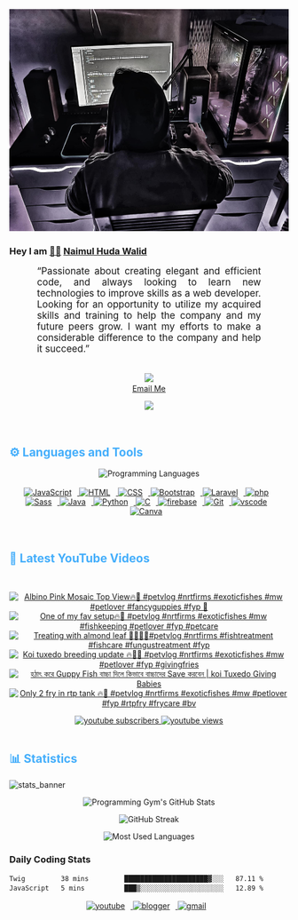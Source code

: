 <!-- ![github_cover_banner](https://www.digitalsolutionservices.com/img/services/web%20development.gif)-->

<div align="center" style="display:block;">
    <img height="400px" width="100%" alt="github cover banner" src="https://raw.githubusercontent.com/NaimulHudaWalid/NaimulHudaWalid/main/272276268_3114779035434264_920860974401480824_n.jpg"/> 
</div>

### Hey I am [👨🏻‍][facebook] [Naimul Huda Walid][youtube]



<p align:"center" style="text-align: justify; margin: 0 50px; font-size: 17px;" >
   “Passionate about creating elegant and efficient code, and always looking to learn new technologies to improve skills as a web developer. Looking for an opportunity to utilize my acquired skills and training to help the company and my future peers grow. I want my efforts to make a considerable difference to the company and help it succeed.”
<br>
<br>
<div align="center">

![](https://visitor-badge.glitch.me/badge?page_id=NaimulHudaWalid)
    <br />
[Email Me](mailto:dev.naimulhuda@gmail.com)
</div>
</p>
<!-- Typing SVG by DenverCoder1 - https://github.com/DenverCoder1/readme-typing-svg -->
<p align="center">
<!--   <a href="https://github.com/DenverCoder1/readme-typing-svg"> -->
    <img src="https://readme-typing-svg.herokuapp.com?color=E22FE4&width=380&height=45&lines=Open-Source+Enthusiast;Learning+In+Public;Empowering+Others;Nice+To+Meet+You+...&center=true"></a>

</p>
<br>
<!-- Languages and Tools -->

<h2 style="color: #44AEFB">⚙️ Languages and Tools</h2>
<div align="center" style="display:block;">
    <img width="100px" alt="Programming Languages" src="https://user-images.githubusercontent.com/78341798/194531121-47b0119a-ce00-439d-b586-125f86acb098.png"/> 
</div>
<br>   
<!-- Icons Resources -->
<!-- https://devicon.dev/ -->
<!-- https://cdn.jsdelivr.net/npm/simple-icons@v3/icons/ -->
<div align="center">
  <a href="https://developer.mozilla.org/en-US/docs/Web/JavaScript" target="_blank" rel="noreferrer">
      <img  alt="JavaScript" height="50px" style="padding-right:10px;" src="https://cdn.jsdelivr.net/gh/devicons/devicon/icons/javascript/javascript-plain.svg"/>
  </a>
  
 
  <a href="https://developer.mozilla.org/en-US/docs/Web/HTML" target="_blank" rel="noreferrer">
      <img  alt="HTML" height="50px" style="padding-right:10px;" src="https://cdn.jsdelivr.net/gh/devicons/devicon/icons/html5/html5-original.svg"/>
  </a>
  <a href="https://developer.mozilla.org/en-US/docs/Web/CSS" target="_blank" rel="noreferrer">
      <img  alt="CSS" height="50px" style="padding-right:10px;" src="https://cdn.jsdelivr.net/gh/devicons/devicon/icons/css3/css3-original.svg"/>
  </a>
  <a href="https://getbootstrap.com/" target="_blank" rel="noreferrer">
      <img  alt="Bootstrap" height="50px" style="padding-right:10px;" src="https://cdn.jsdelivr.net/gh/devicons/devicon/icons/bootstrap/bootstrap-original.svg"/>
  </a> 
  <a href="https://laravel.com/" target="_blank" rel="noreferrer">
      <img  alt="Laravel" height="50px" style="padding-right:10px;" src="https://cdn.jsdelivr.net/gh/devicons/devicon/icons/laravel/laravel-plain.svg"/>
  </a>
  <a href="https://www.php.net/" target="_blank" rel="noreferrer">
      <img  alt="php" height="50px" style="padding-right:10px;" src="https://cdn.jsdelivr.net/gh/devicons/devicon/icons/php/php-original.svg"/>
  </a>
  <a href="https://sass-lang.com/" target="_blank" rel="noreferrer">
      <img  alt="Sass" height="50px" style="padding-right:10px;" src="https://cdn.jsdelivr.net/gh/devicons/devicon/icons/sass/sass-original.svg"/>
  </a>
  <a href="https://www.java.com/en/" target="_blank" rel="noreferrer">
      <img  alt="Java" height="50px" style="padding-right:10px;" src="https://cdn.jsdelivr.net/gh/devicons/devicon/icons/java/java-original.svg"/>
  </a>    
  <a href="https://www.python.org/" target="_blank" rel="noreferrer">
      <img  alt="Python" height="50px" style="padding-right:10px;" src="https://cdn.jsdelivr.net/gh/devicons/devicon/icons/python/python-original.svg"/>
  </a>
  <a href="https://www.cprogramming.com/" target="_blank" rel="noreferrer">
      <img  alt="C" height="50px" style="padding-right:10px;" src="https://cdn.jsdelivr.net/gh/devicons/devicon/icons/c/c-original.svg"/>
  </a>
  
  <a href="https://firebase.google.com/" target="_blank" rel="noreferrer">
      <img  alt="firebase" height="50px" style="padding-right:10px;" src="https://cdn.jsdelivr.net/gh/devicons/devicon/icons/firebase/firebase-plain.svg"/>
  </a>
 
  <a href="https://git-scm.com/" target="_blank" rel="noreferrer">
      <img  alt="Git" height="50px" style="padding-right:10px;" src="https://cdn.jsdelivr.net/gh/devicons/devicon/icons/git/git-original.svg"/>
  </a>
  
  <a href="https://code.visualstudio.com/" target="_blank" rel="noreferrer">
      <img  alt="vscode" height="50px" style="padding-right:10px;"src="https://cdn.jsdelivr.net/gh/devicons/devicon/icons/vscode/vscode-original.svg"/>
  </a>
  <a href="https://www.canva.com/" target="_blank" rel="noreferrer">
      <img  alt="Canva" height="50px" style="padding-right:10px;" src="https://cdn.jsdelivr.net/gh/devicons/devicon/icons/canva/canva-original.svg"/> 
  </a>
</div>
<br>
<br>

<!-- Latest YouTube Videos -->

<h2 style="color: #44AEFB">🎦 Latest YouTube Videos</h2>
<br />

<!-- Resource/Reference: https://github.com/DenverCoder1/github-readme-youtube-cards -->
<div class="youtube videos cards" align="center">

<!-- BEGIN YOUTUBE-CARDS -->
[![Albino Pink Mosaic Top View🔥🖤 #petvlog #nrtfirms #exoticfishes #mw #petlover #fancyguppies #fyp 💯](https://ytcards.demolab.com/?id=b6u5jNCb3HU&title=Albino+Pink+Mosaic+Top+View%F0%9F%94%A5%F0%9F%96%A4+%23petvlog+%23nrtfirms+%23exoticfishes+%23mw+%23petlover+%23fancyguppies+%23fyp+%F0%9F%92%AF&lang=en&timestamp=1711368798&background_color=%230d1117&title_color=%23ffffff&stats_color=%23dedede&max_title_lines=1&width=250&border_radius=5 "Albino Pink Mosaic Top View🔥🖤 #petvlog #nrtfirms #exoticfishes #mw #petlover #fancyguppies #fyp 💯")](https://www.youtube.com/watch?v=b6u5jNCb3HU)
[![One of my fav setup🔥🖤 #petvlog #nrtfirms #exoticfishes #mw #fishkeeping #petlover #fyp #petcare](https://ytcards.demolab.com/?id=zf7qJVp97UY&title=One+of+my+fav+setup%F0%9F%94%A5%F0%9F%96%A4+%23petvlog+%23nrtfirms+%23exoticfishes+%23mw+%23fishkeeping+%23petlover+%23fyp+%23petcare&lang=en&timestamp=1711362147&background_color=%230d1117&title_color=%23ffffff&stats_color=%23dedede&max_title_lines=1&width=250&border_radius=5 "One of my fav setup🔥🖤 #petvlog #nrtfirms #exoticfishes #mw #fishkeeping #petlover #fyp #petcare")](https://www.youtube.com/watch?v=zf7qJVp97UY)
[![Treating with almond leaf 🤲🏻💯🖤#petvlog #nrtfirms #fishtreatment #fishcare #fungustreatment #fyp](https://ytcards.demolab.com/?id=xbg0gTdKNY4&title=Treating+with+almond+leaf+%F0%9F%A4%B2%F0%9F%8F%BB%F0%9F%92%AF%F0%9F%96%A4%23petvlog+%23nrtfirms+%23fishtreatment+%23fishcare+%23fungustreatment+%23fyp&lang=en&timestamp=1711326784&background_color=%230d1117&title_color=%23ffffff&stats_color=%23dedede&max_title_lines=1&width=250&border_radius=5 "Treating with almond leaf 🤲🏻💯🖤#petvlog #nrtfirms #fishtreatment #fishcare #fungustreatment #fyp")](https://www.youtube.com/watch?v=xbg0gTdKNY4)
[![Koi tuxedo breeding update 🔥🖤💯 #petvlog #nrtfirms #exoticfishes #mw #petlover #fyp #givingfries](https://ytcards.demolab.com/?id=DGSZMbk2PoM&title=Koi+tuxedo+breeding+update+%F0%9F%94%A5%F0%9F%96%A4%F0%9F%92%AF+%23petvlog+%23nrtfirms+%23exoticfishes+%23mw+%23petlover+%23fyp+%23givingfries&lang=en&timestamp=1711281857&background_color=%230d1117&title_color=%23ffffff&stats_color=%23dedede&max_title_lines=1&width=250&border_radius=5 "Koi tuxedo breeding update 🔥🖤💯 #petvlog #nrtfirms #exoticfishes #mw #petlover #fyp #givingfries")](https://www.youtube.com/watch?v=DGSZMbk2PoM)
[![হঠাৎ করে Guppy Fish বাচ্চা দিলে কিভাবে বাচ্চাদের Save করবেন | koi Tuxedo Giving Babies](https://ytcards.demolab.com/?id=neVVRpqK9uI&title=%E0%A6%B9%E0%A6%A0%E0%A6%BE%E0%A7%8E+%E0%A6%95%E0%A6%B0%E0%A7%87+Guppy+Fish+%E0%A6%AC%E0%A6%BE%E0%A6%9A%E0%A7%8D%E0%A6%9A%E0%A6%BE+%E0%A6%A6%E0%A6%BF%E0%A6%B2%E0%A7%87+%E0%A6%95%E0%A6%BF%E0%A6%AD%E0%A6%BE%E0%A6%AC%E0%A7%87+%E0%A6%AC%E0%A6%BE%E0%A6%9A%E0%A7%8D%E0%A6%9A%E0%A6%BE%E0%A6%A6%E0%A7%87%E0%A6%B0+Save+%E0%A6%95%E0%A6%B0%E0%A6%AC%E0%A7%87%E0%A6%A8+%7C+koi+Tuxedo+Giving+Babies&lang=en&timestamp=1711225044&background_color=%230d1117&title_color=%23ffffff&stats_color=%23dedede&max_title_lines=1&width=250&border_radius=5 "হঠাৎ করে Guppy Fish বাচ্চা দিলে কিভাবে বাচ্চাদের Save করবেন | koi Tuxedo Giving Babies")](https://www.youtube.com/watch?v=neVVRpqK9uI)
[![Only 2 fry in rtp tank 🔥🖤 #petvlog #nrtfirms #exoticfishes #mw #petlover #fyp #rtpfry #frycare #bv](https://ytcards.demolab.com/?id=PkCFaQ6Rj8s&title=Only+2+fry+in+rtp+tank+%F0%9F%94%A5%F0%9F%96%A4+%23petvlog+%23nrtfirms+%23exoticfishes+%23mw+%23petlover+%23fyp+%23rtpfry+%23frycare+%23bv&lang=en&timestamp=1711199444&background_color=%230d1117&title_color=%23ffffff&stats_color=%23dedede&max_title_lines=1&width=250&border_radius=5 "Only 2 fry in rtp tank 🔥🖤 #petvlog #nrtfirms #exoticfishes #mw #petlover #fyp #rtpfry #frycare #bv")](https://www.youtube.com/watch?v=PkCFaQ6Rj8s)
<!-- END YOUTUBE-CARDS -->
</div>

<!-- Begin Youtube Buttons -->
<!-- Resource/Reference:  https://github.com/DenverCoder1/custom-icon-badges -->
<div class="youtube buttons" align="center">
    <a href="https://www.youtube.com/channel/UCa3YaFwzSII0kKg3Nads2dQ"  target="_blank">
        <img alt="youtube subscribers" src="https://img.shields.io/youtube/channel/subscribers/UCa3YaFwzSII0kKg3Nads2dQ?logo=youtube&logoColor=red&style=for-the-badge"/>
    </a> 
    <a href="https://www.youtube.com/channel/UCa3YaFwzSII0kKg3Nads2dQ"  target="_blank">
        <img alt="youtube views" src="https://custom-icon-badges.demolab.com/youtube/channel/views/UCa3YaFwzSII0kKg3Nads2dQ?color=%23E05D44&logo=eye&logoColor=white&style=for-the-badge&labelColor=#555555"/>
    </a> 
</div>
<br>
<!-- End Youtube Buttons -->

<!-- Statistics -->

<h2 style="color: #44AEFB">📊 Statistics</h2>

![stats_banner](https://user-images.githubusercontent.com/78341798/194534778-d662496c-ae00-4e8d-ae9b-b90912054e7f.gif)

<!-- Begin Stats Cards -->
<!-- Resources:  -->
<!-- Github & Languages Stats: https://github.com/naimul15-12090/github-readme-stats --> 
<!-- Streak Stats: https://github.com/denvercoder1/github-readme-streak-stats -->
<!-- Change the value after ?username= to your GitHub username. -->
<div class="stats" align="center">

![Programming Gym's GitHub Stats](https://github-readme-stats.vercel.app/api?username=NaimulHudaWalid&hide=stars&count_private=true&show_icons=true&theme=algolia&border_radius=20)

![GitHub Streak](https://streak-stats.demolab.com?user=NaimulHudaWalid&count_private=true&theme=algolia&border_radius=22)

![Most Used Languages](https://github-readme-stats.vercel.app/api/top-langs/?username=NaimulHudaWalid&langs_count=8&layout=compact&show_icons=true&theme=algolia&border_radius=20)
    
<!-- ![Top Langs](https://github-readme-stats.vercel.app/api/top-langs/?username=naimul15-12090&langs_count=8) -->
<!-- [![Top Langs](https://github-readme-stats.vercel.app/api/top-langs/?username=naimul15-12090&layout=compact)](https://github.com/anuraghazra/github-readme-stats)
 -->
    
</div>
<!--  End Stats Cards -->



### Daily Coding Stats
<!--START_SECTION:waka-->

```txt
Twig         38 mins         █████████████████████▓░░░   87.11 %
JavaScript   5 mins          ███▒░░░░░░░░░░░░░░░░░░░░░   12.89 %
```

<!--END_SECTION:waka-->
<!-- Begin Footer -->
<!-- Icons Resources -->
<!-- https://devicon.dev/ -->
<div class="footer" align="center" style="margin:15px;">
    <a href="https://www.youtube.com/channel/UCa3YaFwzSII0kKg3Nads2dQ" target="_blank">
        <img  style="margin:0 10px 10px 0;" src="https://user-images.githubusercontent.com/78341798/194531650-698ef1b1-9cbd-4b4f-96ef-5a2ec4b5d7e6.svg" alt="youtube" width="40px"/>
    </a>
    <a href="https://www.linkedin.com/in/naimulhudawalid/" target="_blank">
        <img style="margin:0 10px 10px 0;" src="https://user-images.githubusercontent.com/78341798/194531458-b5dfeb1b-bad5-4dfa-909a-2e402262db9a.svg" alt="blogger" width="40px"/>
    </a>
    <a href="mailto:dev.naimulhuda@gmail.com" target="_blank">
        <img style="margin:0 10px 10px 0;" src="https://user-images.githubusercontent.com/78341798/194531383-ddb2b774-5bb9-491c-b601-4a4a7d9792fb.svg" alt="gmail" width="40px"/>
    </a>
</div>
<!-- End Footer -->

[youtube]: https://www.youtube.com/channel/UCa3YaFwzSII0kKg3Nads2dQ
[facebook]: https://www.facebook.com/profile.php?id=100007065945838
